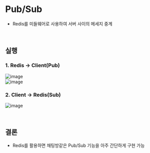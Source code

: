 # Pub/Sub
 - Redis를 미들웨어로 사용하여 서버 사이의 메세지 중계

   <br>
   
## 실행 <br>
   ### 1. Redis -> Client(Pub) <br>
   ![image](https://github.com/SudalKing/Spring_Redis/assets/87001865/6dd3b14b-90d2-4e83-8ec7-e7611809bd12) <br>
   ![image](https://github.com/SudalKing/Spring_Redis/assets/87001865/1d329300-e947-47e3-9e5a-e04b8284b86e) <br>

 
   ### 2. Client -> Redis(Sub) <br>
   ![image](https://github.com/SudalKing/Spring_Redis/assets/87001865/99339ffe-9ad9-42b8-8af0-8433b720b760) <br>

   <br>
   
## 결론
 - Redis를 활용하면 채팅방같은 Pub/Sub 기능을 아주 간단하게 구현 가능
